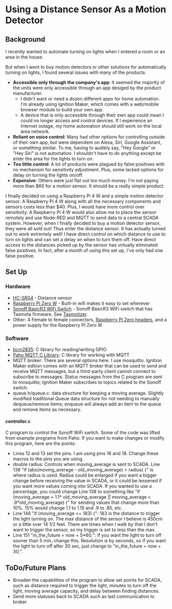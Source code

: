 # Using a Distance Sensor As a Motion Detector
## Background
I recently wanted to automate turning on lights when I entered a room or an area in the house. 

But when I went to buy motion detectors or other solutions for automatically turning on lights, I found several issues with many of the products.
* **Accessible only through the company's app**: It seemed the majority of the units were only accessible through an app desiged by the product manufacturer.
	* I didn't want or need a dozen different apps for home automation. 
I'm already using Ignition Maker, which comes with a web/mobile browser module to build your own app. 
	* A device that is only accessible through their own app could mean I could no longer access and control devices.
	If I experience an Internet outage, my home automation should still work on the local area network.
* **Reliant on voice control**: Many had other options for controlling outside of their own app, but were dependent on Alexa, Siri, Google Assistant, or something similar. To me, having to audibly say, "Hey Google" or "Hey Siri" is not
automation. I shouldn't have to do anything except be enter the area for the lights to turn on.
* **Too little control**: A lot of products were plagued by false positives with no mechanism for sensitivity adjustment. Plus, some lacked options for delay on turning the lights on/off.
* **Expensive**: Others were just flat out too much money. I'm not paying more than $60 for a motion sensor. It should be a really simple product.

I finally decided on using a Raspberry Pi 4 W and a simple motion detector sensor. A Raspberry Pi 4 W along with all the necessary components and sensors costs less than $40. 
Plus, I would have more control over sensitivity. A Raspberry Pi 4 W would also allow me to place the sensor remotely and use Node-RED and MQTT to send data to a central SCADA system.
However, when I finally decided to buy a motion detector sensor, they were all sold out! Thus enter the distance sensor. It has actually turned out to work extremely well!
I have direct control on which distance to use to turn on lights and can set a delay on when to turn them off. Have direct access to the distances picked up by the sensor has
virtually eliminated false positives. In fact, after a month of using this set up, I've only had one false positive.
## Set Up
### Hardware
* [HC-SR04](https://www.adafruit.com/product/4007) - Distance sensor
* [Raspberry Pi Zero W](https://www.raspberrypi.org/products/raspberry-pi-zero-w/) - Built-in wifi makes it easy to set wherever
* [Sonoff BasicR3 WiFi Switch](https://sonoff.tech/product/wifi-diy-smart-switches/basicr3) - Sonoff BasicR3 WiFi switch that has Tasmota firmware. See [Tasmotizer](https://github.com/tasmota/tasmotizer).
* Other: 4 Female to female connectors, [Raspberry PI Zero headers](https://www.adafruit.com/product/3413), and a power supply for the Raspberry PI Zero W
### Software
* [bcm2835](https://www.airspayce.com/mikem/bcm2835/): C library for reading/writing GPIO
* [Paho MQTT C Library](https://www.eclipse.org/paho/index.php?page=clients/c/index.php): C library for working with MQTT
* MQTT broker: There are several options here. I use mosquitto. Ignition Maker edition comes with an MQTT broker that can be used to send and receive MQTT messages, but a third-party client cannot connect to subscribe to messages. Status messages from the C program are sent to mosquitto; Ignition Maker subscribes to topics related to the Sonoff switch. 
* queue.h/queue.c: data structure for keeping a moving average. Slightly modified traditional Queue data structure for not needing to manually dequeue/remove items; enqueue will always add an item to the queue and remove items as necessary.
#### controller.c
C program to control the Sonoff WiFi switch. Some of the code was lifted from example programs from Paho.
If you want to make changes or modify this program, here are the points:
* Lines 12 and 13 set the pins. I am using pins 16 and 18. Change these macros to the pins you are using.
* double radius: Controls when moving_average is sent to SCADA. 
Line 138 "if (abs(moving_average - old_moving_average) > radius) {" is where radius is used. Radius could be enlarged if you want a bigger change before receiving the value in SCADA, or it could be lessened if you want more values coming into SCADA. 
If you wanted to use a percentage, you could change Line 138 to something like "if (moving_average > 1.1\* old_moving_average || moving_average < .9\*old_moving_average) {" for sending values that change more than 10%. 15% would change 1.1 to 1.15 and .9 to .85, etc.
* Line 148 "if (moving_average <= 183) {": 183 is the distance to trigger the light turning on. The max distance of the sensor I believe is 450cm or a little over 14 1/2 feet. 
There are times when I walk by that I don't want to trigger the sensor, so my trigger is set to less than the max.
* Line 151 "in_the_future = now + 5\*60;": If you want the light to turn off sooner than 5 min, change this. Resolution is by seconds, so if you want the light to turn off after 30 sec, just change to "in_the_future = now + 30;".

## ToDo/Future Plans
* Broaden the capabilities of the program to allow set points for SCADA, such as distance required to trigger the light, minutes to turn off the light, moving average capacity, and delay between finding distances.
* Send more statuses back to SCADA such as last communication to broker

